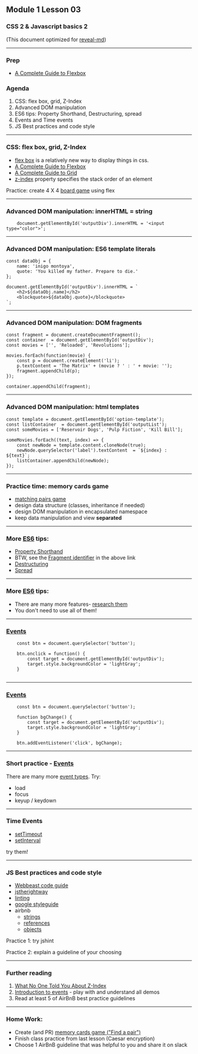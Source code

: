 ## Module 1 Lesson 03
### CSS 2 & Javascript basics 2
(This document optimized for [reveal-md](https://github.com/webpro/reveal-md))

---

### Prep
- [A Complete Guide to Flexbox](https://css-tricks.com/snippets/css/a-guide-to-flexbox/)

### Agenda
1. CSS: flex box, grid, Z-Index
2. Advanced DOM manipulation
3. ES6 tips: Property Shorthand, Destructuring, spread
4. Events and Time events
5. JS Best practices and code style


---

### CSS: flex box, grid, Z-Index
- [flex box](https://developer.mozilla.org/en-US/docs/Web/CSS/CSS_Flexible_Box_Layout/Basic_Concepts_of_Flexbox) is a relatively new way to display things in css.
- [A Complete Guide to Flexbox](https://css-tricks.com/snippets/css/a-guide-to-flexbox/)
- [A Complete Guide to Grid](https://css-tricks.com/snippets/css/complete-guide-grid/)
- [z-index](https://www.w3schools.com/cssref/tryit.asp?filename=trycss_zindex) property specifies the stack order of an element

Practice: create 4 X 4 [board game](http://mypuzzle.org/find-the-pair) using flex

---

### Advanced DOM manipulation: innerHTML = string
```
    document.getElementById('outputDiv').innerHTML = '<input type="color">';
```

---

### Advanced DOM manipulation: ES6 template literals
```
const dataObj = {
    name: 'inigo montoya',
    quote: 'You killed my father. Prepare to die.'
};

document.getElementById('outputDiv').innerHTML = `
    <h2>${dataObj.name}</h2>
    <blockquote>${dataObj.quote}</blockquote>
`;
```
---

### Advanced DOM manipulation: DOM fragments
```
const fragment = document.createDocumentFragment();
const container  = document.getElementById('outputDiv');
const movies = ['', 'Reloaded', 'Revolutions'];

movies.forEach(function(movie) {
    const p = document.createElement('li');
    p.textContent = 'The Matrix' + (movie ? ' : ' + movie: '');
    fragment.appendChild(p);
});

container.appendChild(fragment);
```
---

### Advanced DOM manipulation: html templates
```
const template = document.getElementById('option-template');
const listContainer  = document.getElementById('outputList');
const someMovies = ['Reservoir Dogs', 'Pulp Fiction', 'Kill Bill'];

someMovies.forEach((text, index) => {
    const newNode = template.content.cloneNode(true);
    newNode.querySelector('label').textContent  = `${index} : ${text}`;
    listContainer.appendChild(newNode);
});
```
---

### Practice time: memory cards game
- [matching pairs game](http://mypuzzle.org/find-the-pair)
- design data structure (classes, inheritance if needed)
- design DOM manipulation in encapsulated namespace
- keep data manipulation and view **separated**

---

### More [ES6](http://es6-features.org) tips:
- [Property Shorthand](http://es6-features.org/#PropertyShorthand)
- BTW, see the [Fragment identifier](https://en.wikipedia.org/wiki/Fragment_identifier) in the above link
- [Destructuring](https://developer.mozilla.org/en-US/docs/Web/JavaScript/Reference/Operators/Destructuring_assignment)
- [Spread](https://developer.mozilla.org/en-US/docs/Web/JavaScript/Reference/Operators/Spread_syntax)

---
### More [ES6](http://es6-features.org) tips:
- There are many more features- [research them](http://es6-features.org)
- You don't need to use all of them!

---

### [Events](https://developer.mozilla.org/en-US/docs/Web/Events)

```
    const btn = document.querySelector('button');

    btn.onclick = function() {
        const target = document.getElementById('outputDiv');
        target.style.backgroundColor = 'lightGray';
    }
    
```

---

### [Events](https://developer.mozilla.org/en-US/docs/Web/Events)

```
    const btn = document.querySelector('button');

    function bgChange() {
        const target = document.getElementById('outputDiv');
        target.style.backgroundColor = 'lightGray';
    }
    
    btn.addEventListener('click', bgChange);
```
---

### Short practice -  [Events](https://developer.mozilla.org/en-US/docs/Web/Events) 

 There are many more [event types](https://developer.mozilla.org/en-US/docs/Web/Events).
 Try:
 
 - load
 - focus
 - keyup / keydown
 
---

### Time Events
- [setTimeout](https://developer.mozilla.org/en-US/docs/Web/API/WindowOrWorkerGlobalScope/setTimeout)
- [setInterval](https://developer.mozilla.org/en-US/docs/Web/API/WindowOrWorkerGlobalScope/setInterval)

try them!
<!-- .element: class="fragment" -->


---

### JS Best practices and code style
- [Webbeast code guide](https://github.com/webbeast2019/content/blob/master/WEBBEAST_CODE_GUIDE.md)
- [jstherightway](http://jstherightway.org/#js-code-style)
- [linting](http://jshint.com/)
- [google styleguide](https://google.github.io/styleguide/javascriptguide.xml)
- airbnb
    - [strings](https://github.com/airbnb/javascript#strings)
    - [references](https://github.com/airbnb/javascript#references)
    - [objects](https://github.com/airbnb/javascript#objects)

Practice 1: try jshint
<!-- .element: class="fragment" -->

Practice 2: explain a guideline of your choosing
<!-- .element: class="fragment" -->

---

### Further reading
1. [What No One Told You About Z-Index](https://philipwalton.com/articles/what-no-one-told-you-about-z-index/)
2. [Introduction to events](https://developer.mozilla.org/en-US/docs/Learn/JavaScript/Building_blocks/Events) - play with and understand all demos
3. Read at least 5 of AirBnB best practice guidelines

---
### Home Work:
- Create (and PR) [memory cards game ("Find a pair")](http://mypuzzle.org/find-the-pair)
- Finish class practice from last lesson (Caesar encryption)
- Choose 1 AirBnB guideline that was helpful to you and share it on slack